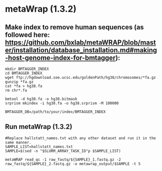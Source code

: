# metaWrap (1.3.2)

## Make index to remove human sequences (as followed here: https://github.com/bxlab/metaWRAP/blob/master/installation/database_installation.md#making-host-genome-index-for-bmtagger):
```
mkdir BMTAGGER_INDEX
cd BMTAGGER_INDEX
wget ftp://hgdownload.soe.ucsc.edu/goldenPath/hg38/chromosomes/*fa.gz
gunzip *fa.gz
cat *fa > hg38.fa
rm chr*.fa

bmtool -d hg38.fa -o hg38.bitmask
srprism mkindex -i hg38.fa -o hg38.srprism -M 100000

BMTAGGER_DB=/path/to/your/index/BMTAGGER_INDEX

```

## Run metaWrap (1.3.2)
```
#Replace hallstatt_names.txt with any other dataset and run it in the same manner.
SAMPLE_LIST=hallstatt_names.txt
SAMPLE=$(sed -n "$SLURM_ARRAY_TASK_ID"p $SAMPLE_LIST)

metaWRAP read_qc -1 raw_fastq/${SAMPLE}_1.fastq.gz -2 raw_fastq/${SAMPLE}_2.fastq.gz -o metawrap_output/$SAMPLE -t 5
```
